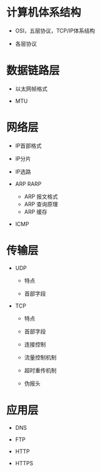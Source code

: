 # 计算机体系结构

* OSI，五层协议，TCP/IP体系结构

* 各层协议

# 数据链路层

* 以太网帧格式

* MTU

# 网络层

* IP首部格式

* IP分片

* IP选路

* ARP RARP

    * ARP 报文格式
    * ARP 查询原理
    * ARP 缓存

* ICMP

# 传输层

* UDP

    * 特点

    * 首部字段

* TCP
    
    * 特点

    * 首部字段

    * 连接控制

    * 流量控制机制

    * 超时重传机制

    * 伪报头

# 应用层

* DNS

* FTP

* HTTP

* HTTPS